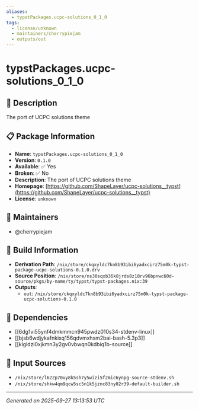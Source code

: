 ```yaml
---
aliases:
  - typstPackages.ucpc-solutions_0_1_0
tags:
  - license/unknown
  - maintainers/cherrypiejam
  - outputs/out
---
```


# typstPackages.ucpc-solutions_0_1_0

## 📝 Description

The port of UCPC solutions theme

## 📋 Package Information

- **Name**: `typstPackages.ucpc-solutions_0_1_0`
- **Version**: `0.1.0`
- **Available**: ✅ Yes
- **Broken**: ✅ No
- **Description**: The port of UCPC solutions theme
- **Homepage**: [https://github.com/ShapeLayer/ucpc-solutions__typst](https://github.com/ShapeLayer/ucpc-solutions__typst)
- **License**: `unknown`
## 👥 Maintainers

- @cherrypiejam


## 🔧 Build Information

- **Derivation Path**: `/nix/store/ckqxyldc7kn8b93ibi6yadxcirz75m0k-typst-package-ucpc-solutions-0.1.0.drv`
- **Source Position**: `/nix/store/ns30sqxb36k8jrds8z18rv96bpnwc60d-source/pkgs/by-name/ty/typst/typst-packages.nix:39`
- **Outputs**:
  - `out`:  `/nix/store/ckqxyldc7kn8b93ibi6yadxcirz75m0k-typst-package-ucpc-solutions-0.1.0`

## 🔗 Dependencies

- [[6dg1vi55ynf4dmkmmcn945pwdz010s34-stdenv-linux]]
- [[bjsb6wdjykafnkixq156qdvmxhsm2bai-bash-5.3p3]]
- [[klgldzi0xjkmn3y2gv0vbwqn0kdbiq1b-source]]

## 📁 Input Sources

- `/nix/store/l622p70vy8k5sh7y5wizi5f2mic6ynpg-source-stdenv.sh`
- `/nix/store/shkw4qm9qcw5sc5n1k5jznc83ny02r39-default-builder.sh`

---
*Generated on 2025-09-27 13:13:53 UTC*
